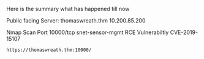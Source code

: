 
Here is the summary what has happened till now

Public facing Server:
thomaswreath.thm
10.200.85.200 


Nmap Scan
Port 10000/tcp  snet-sensor-mgmt         RCE Vulnerabiltiy
CVE-2019-15107
```
https://thomaswreath.thm:10000/
```

